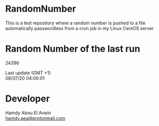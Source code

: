 # RandomNumber    
This is a test repository where a random number is pushed to a file automatically passwordless from a cron job in my Linux CentOS server    
# Random Number of the last run   
24396
      
Last update (GMT +1)    
08/07/20 04:00:01
# Developer    
Hamdy Abou El Anein   
hamdy.aea@protonmail.com
